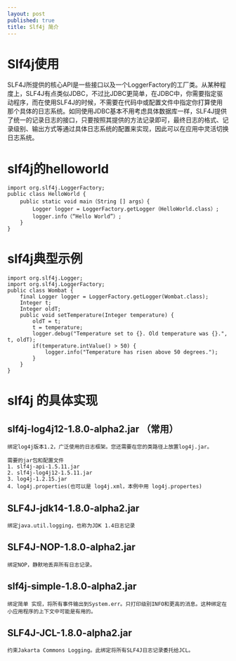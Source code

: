 ```yaml
---
layout: post
published: true
title: Slf4j 简介
---
```

# Slf4j使用

SLF4J所提供的核心API是一些接口以及一个LoggerFactory的工厂类。从某种程度上，SLF4J有点类似JDBC，不过比JDBC更简单，在JDBC中，你需要指定驱动程序，而在使用SLF4J的时候，不需要在代码中或配置文件中指定你打算使用那个具体的日志系统。如同使用JDBC基本不用考虑具体数据库一样，SLF4J提供了统一的记录日志的接口，只要按照其提供的方法记录即可，最终日志的格式、记录级别、输出方式等通过具体日志系统的配置来实现，因此可以在应用中灵活切换日志系统。

# slf4j的helloworld

	import org.slf4j.LoggerFactory;
	public class HelloWorld {
  		public static void main（String [] args）{
    		Logger logger = LoggerFactory.getLogger（HelloWorld.class）;
    		logger.info（“Hello World”）;
  		}
	}

# slf4j典型示例

	import org.slf4j.Logger;
	import org.slf4j.LoggerFactory;
	public class Wombat {
        final Logger logger = LoggerFactory.getLogger(Wombat.class);
   		Integer t;
   		Integer oldT;
   		public void setTemperature(Integer temperature) {
     		oldT = t;        
     		t = temperature;
     		logger.debug("Temperature set to {}. Old temperature was {}.", t, oldT);
     		if(temperature.intValue() > 50) {
       			logger.info("Temperature has risen above 50 degrees.");
     		}
   		}
 	} 


# slf4j 的具体实现

## slf4j-log4j12-1.8.0-alpha2.jar （常用）
	绑定log4j版本1.2，广泛使用的日志框架。您还需要在您的类路径上放置log4j.jar。
    		
    需要的jar包和配置文件
    1. slf4j-api-1.5.11.jar
	2. slf4j-log4j12-1.5.11.jar
	3. log4j-1.2.15.jar
	4. log4j.properties(也可以是 log4j.xml，本例中用 log4j.propertes)
    
## SLF4J-jdk14-1.8.0-alpha2.jar
	绑定java.util.logging，也称为JDK 1.4日志记录
    
    
## SLF4J-NOP-1.8.0-alpha2.jar
	绑定NOP，静默地丢弃所有日志记录。   
    
    
## slf4j-simple-1.8.0-alpha2.jar
	绑定简单 实现，将所有事件输出到System.err。只打印级别INFO和更高的消息。这种绑定在小应用程序的上下文中可能是有用的。 
    
    
## SLF4J-JCL-1.8.0-alpha2.jar
	约束Jakarta Commons Logging。此绑定将所有SLF4J日志记录委托给JCL。

